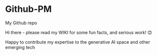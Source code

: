 # Github-PM
My Github repo

Hi there - please read my WIKI for some fun facts, and serious work! 😊

Happy to contribute my expertise to the generative AI space and other emerging tech
